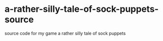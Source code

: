 # a-rather-silly-tale-of-sock-puppets-source
source code for my game a rather silly tale of sock puppets
